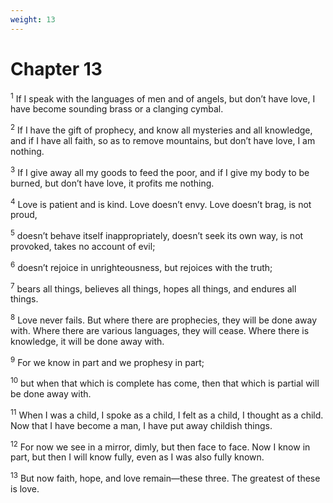 ```yaml
---
weight: 13
---
```


# Chapter 13

<sup>1</sup> If I speak with the languages of men and of angels, but don’t have love, I have become sounding brass or a clanging cymbal. 

<sup>2</sup> If I have the gift of prophecy, and know all mysteries and all knowledge, and if I have all faith, so as to remove mountains, but don’t have love, I am nothing. 

<sup>3</sup> If I give away all my goods to feed the poor, and if I give my body to be burned, but don’t have love, it profits me nothing. 

<sup>4</sup> Love is patient and is kind. Love doesn’t envy. Love doesn’t brag, is not proud, 

<sup>5</sup> doesn’t behave itself inappropriately, doesn’t seek its own way, is not provoked, takes no account of evil; 

<sup>6</sup> doesn’t rejoice in unrighteousness, but rejoices with the truth; 

<sup>7</sup> bears all things, believes all things, hopes all things, and endures all things. 

<sup>8</sup> Love never fails. But where there are prophecies, they will be done away with. Where there are various languages, they will cease. Where there is knowledge, it will be done away with. 

<sup>9</sup> For we know in part and we prophesy in part; 

<sup>10</sup> but when that which is complete has come, then that which is partial will be done away with. 

<sup>11</sup> When I was a child, I spoke as a child, I felt as a child, I thought as a child. Now that I have become a man, I have put away childish things. 

<sup>12</sup> For now we see in a mirror, dimly, but then face to face. Now I know in part, but then I will know fully, even as I was also fully known. 

<sup>13</sup> But now faith, hope, and love remain—these three. The greatest of these is love. 


